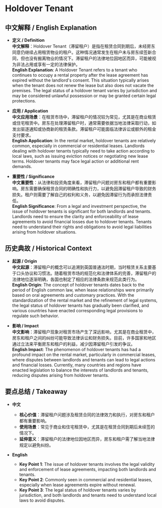 # Holdover Tenant

## 中文解释 / English Explanation

* **定义 / Definition**  
  **中文解释**：Holdover Tenant（滞留租户）是指在租赁合同到期后，未经房东同意仍继续占用租赁物业的租户。这种情况通常发生在租户未与房东续签新合同，但也没有搬离物业的情况下。滞留租户的法律地位因地区而异，可能被视为非法占用或享有一定的法律保护。  
  **English Explanation**: A Holdover Tenant refers to a tenant who continues to occupy a rental property after the lease agreement has expired without the landlord's consent. This situation typically arises when the tenant does not renew the lease but also does not vacate the premises. The legal status of a holdover tenant varies by jurisdiction and may be considered unlawful possession or may be granted certain legal protections.

* **应用 / Application**  
  **中文应用场景**：在租赁市场中，滞留租户的情况较为常见，尤其是在商业租赁或住宅租赁中。房东在处理滞留租户时，通常需要依据当地法律采取行动，如发出驱逐通知或协商新的租赁条款。滞留租户可能面临法律诉讼或额外的租金支付要求。  
  **English Application**: In the rental market, holdover tenants are relatively common, especially in commercial or residential leases. Landlords dealing with holdover tenants typically need to take action according to local laws, such as issuing eviction notices or negotiating new lease terms. Holdover tenants may face legal action or additional rent demands.

* **重要性 / Significance**  
  **中文重要性**：从法律和投资角度来看，滞留租户问题对房东和租户都有重要影响。房东需要确保租赁合同的明确性和执行力，以避免因滞留租户导致的财务损失。租户则需要了解自己的权利和义务，以避免因滞留行为而承担法律责任。  
  **English Significance**: From a legal and investment perspective, the issue of holdover tenants is significant for both landlords and tenants. Landlords need to ensure the clarity and enforceability of lease agreements to avoid financial losses due to holdover tenants. Tenants need to understand their rights and obligations to avoid legal liabilities arising from holdover situations.

## 历史典故 / Historical Context

* **起源 / Origin**  
  **中文起源**：滞留租户的概念可以追溯到英国普通法时期，当时租赁关系主要基于口头协议和习惯法。随着租赁市场的规范化和法律体系的完善，滞留租户的法律地位逐渐明确，各国也制定了相应的法律条款来规范此类行为。  
  **English Origin**: The concept of holdover tenants dates back to the period of English common law, when lease relationships were primarily based on oral agreements and customary practices. With the standardization of the rental market and the refinement of legal systems, the legal status of holdover tenants has gradually been clarified, and various countries have enacted corresponding legal provisions to regulate such behavior.

* **影响 / Impact**  
  **中文影响**：滞留租户现象对租赁市场产生了深远影响，尤其是在商业租赁中，房东和租户之间的纠纷可能导致法律诉讼和财务损失。目前，许多国家和地区通过立法来平衡房东和租户的利益，减少因滞留租户引发的争议。  
  **English Impact**: The phenomenon of holdover tenants has had a profound impact on the rental market, particularly in commercial leases, where disputes between landlords and tenants can lead to legal actions and financial losses. Currently, many countries and regions have enacted legislation to balance the interests of landlords and tenants, reducing disputes arising from holdover tenants.

## 要点总结 / Takeaway

* **中文**  
  - **核心价值**：滞留租户问题涉及租赁合同的法律效力和执行，对房东和租户都有重要影响。  
  - **使用场景**：常见于商业和住宅租赁中，尤其是在租赁合同到期后未续签的情况下。  
  - **延伸意义**：滞留租户的法律地位因地区而异，房东和租户需了解当地法律规定以避免纠纷。

* **English**  
  - **Key Point 1**: The issue of holdover tenants involves the legal validity and enforcement of lease agreements, impacting both landlords and tenants.  
  - **Key Point 2**: Commonly seen in commercial and residential leases, especially when lease agreements expire without renewal.  
  - **Key Point 3**: The legal status of holdover tenants varies by jurisdiction, and both landlords and tenants need to understand local laws to avoid disputes.
